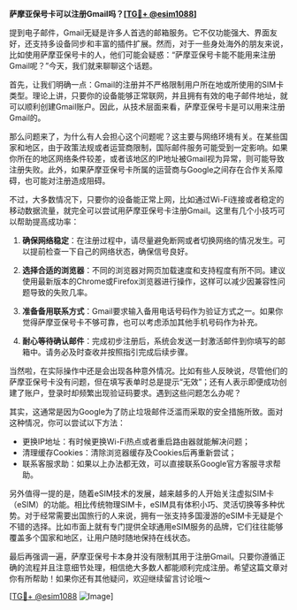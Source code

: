 **萨摩亚保号卡可以注册Gmail吗？[[TG💪+ @esim1088](https://t.me/s/esim1088)]**

提到电子邮件，Gmail无疑是许多人首选的邮箱服务。它不仅功能强大、界面友好，还支持多设备同步和丰富的插件扩展。然而，对于一些身处海外的朋友来说，比如使用萨摩亚保号卡的人，他们可能会疑惑：“萨摩亚保号卡能不能用来注册Gmail呢？”今天，我们就来聊聊这个话题。

首先，让我们明确一点：Gmail的注册并不严格限制用户所在地或所使用的SIM卡类型。理论上讲，只要你的设备能够正常联网，并且拥有有效的电子邮件地址，就可以顺利创建Gmail账户。因此，从技术层面来看，萨摩亚保号卡是可以用来注册Gmail的。

那么问题来了，为什么有人会担心这个问题呢？这主要与网络环境有关。在某些国家和地区，由于政策法规或者运营商限制，国际邮件服务可能受到一定影响。如果你所在的地区网络条件较差，或者该地区的IP地址被Gmail视为异常，则可能导致注册失败。此外，如果萨摩亚保号卡所属的运营商与Google之间存在合作关系障碍，也可能对注册造成阻碍。

不过，大多数情况下，只要你的设备能正常上网，比如通过Wi-Fi连接或者稳定的移动数据流量，就完全可以尝试用萨摩亚保号卡注册Gmail。这里有几个小技巧可以帮助提高成功率：

1. **确保网络稳定**：在注册过程中，请尽量避免断网或者切换网络的情况发生。可以提前检查一下自己的网络状态，确保信号良好。
   
2. **选择合适的浏览器**：不同的浏览器对网页加载速度和支持程度有所不同。建议使用最新版本的Chrome或Firefox浏览器进行操作，这样可以减少因兼容性问题导致的失败几率。

3. **准备备用联系方式**：Gmail要求输入备用电话号码作为验证方式之一。如果你觉得萨摩亚保号卡不够可靠，也可以考虑添加其他手机号码作为补充。

4. **耐心等待确认邮件**：完成初步注册后，系统会发送一封激活邮件到你填写的邮箱中。请务必及时查收并按照指引完成后续步骤。

当然啦，在实际操作中还是会出现各种意外情况。比如有些人反映说，尽管他们的萨摩亚保号卡没有问题，但在填写表单时总是提示“无效”；还有人表示即便成功创建了账户，登录时却频繁出现验证码要求。遇到这些问题怎么办呢？

其实，这通常是因为Google为了防止垃圾邮件泛滥而采取的安全措施所致。面对这种情况，你可以尝试以下方法：

- 更换IP地址：有时候更换Wi-Fi热点或者重启路由器就能解决问题；
- 清理缓存Cookies：清除浏览器缓存及Cookies后再重新尝试；
- 联系客服求助：如果以上办法都无效，可以直接联系Google官方客服寻求帮助。

另外值得一提的是，随着eSIM技术的发展，越来越多的人开始关注虚拟SIM卡（eSIM）的功能。相比传统物理SIM卡，eSIM具有体积小巧、灵活切换等多种优势。对于经常需要出国旅行的人来说，拥有一张支持多国漫游的eSIM卡无疑是个不错的选择。比如市面上就有专门提供全球通用eSIM服务的品牌，它们往往能够覆盖多个国家和地区，让用户随时随地保持在线状态。

最后再强调一遍，萨摩亚保号卡本身并没有限制其用于注册Gmail。只要你遵循正确的流程并且注意细节处理，相信绝大多数人都能顺利完成注册。希望这篇文章对你有所帮助！如果你还有其他疑问，欢迎继续留言讨论哦～ 

[[TG💪+ @esim1088](https://t.me/s/esim1088) ![Image](https://i.postimg.cc/4NQfJmqS/Snipaste-2025-05-13-00-14-12.png)]
